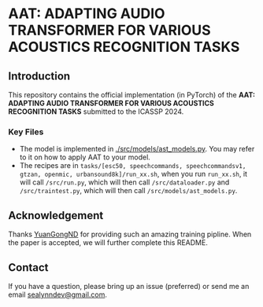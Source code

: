 
# AAT: ADAPTING AUDIO TRANSFORMER FOR VARIOUS ACOUSTICS RECOGNITION TASKS

## Introduction

This repository contains the official implementation (in PyTorch) of the **AAT: ADAPTING AUDIO TRANSFORMER FOR VARIOUS ACOUSTICS RECOGNITION TASKS** submitted to the ICASSP 2024. 

### Key Files
- The model is implemented in [./src/models/ast_models.py](./src/models/ast_models.py). You may refer to it on how to apply AAT to your model.
- The recipes are in `tasks/[esc50, speechcommands, speechcommandsv1, gtzan, openmic, urbansound8k]/run_xx.sh`, when you run `run_xx.sh`, it will call `/src/run.py`, which will then call `/src/dataloader.py` and `/src/traintest.py`, which will then call `/src/models/ast_models.py`.

## Acknowledgement
Thanks [YuanGongND](https://github.com/YuanGongND/ast) for providing such an amazing training pipline. When the paper is accepted, we will further complete this README.

## Contact
If you have a question, please bring up an issue (preferred) or send me an email sealynndev@gmail.com.

